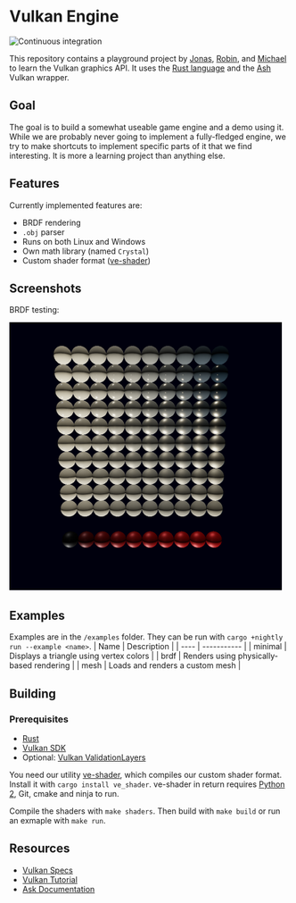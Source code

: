# Vulkan Engine

![Continuous integration](https://github.com/michidk/vulkan-renderer/workflows/Continuous%20Integration/badge.svg)

This repository contains a playground project by [Jonas](https://github.com/Shemnei), [Robin](https://github.com/Rob2309), and [Michael](https://github.com/michidk) to learn the Vulkan graphics API. It uses the [Rust language](https://www.rust-lang.org/) and the [Ash](https://github.com/MaikKlein/ash) Vulkan wrapper.

## Goal

The goal is to build a somewhat useable game engine and a demo using it. While we are probably never going to implement a fully-fledged engine, we try to make shortcuts to implement specific parts of it that we find interesting. It is more a learning project than anything else.

## Features

Currently implemented features are:
- BRDF rendering
- `.obj` parser
- Runs on both Linux and Windows
- Own math library (named `Crystal`)
- Custom shader format ([ve-shader](https://github.com/michidk/ve-shader))

## Screenshots

BRDF testing:

![brdf testing](./.github/images/examples/brdf.png)

## Examples

Examples are in the `/examples` folder. They can be run with `cargo +nightly run --example <name>`.
| Name | Description |
| ---- | ----------- |
| minimal | Displays a triangle using vertex colors |
| brdf | Renders using physically-based rendering |
| mesh | Loads and renders a custom mesh |

## Building

### Prerequisites

- [Rust](https://www.rust-lang.org/)
- [Vulkan SDK](https://www.lunarg.com/vulkan-sdk/)
- Optional: [Vulkan ValidationLayers](https://github.com/KhronosGroup/Vulkan-ValidationLayers)

You need our utility [ve-shader](https://github.com/michidk/ve-shader), which compiles our custom shader format. Install it with `cargo install ve_shader`. ve-shader in return requires [Python 2](https://www.python.org/), Git, cmake and ninja to run.

Compile the shaders with `make shaders`. Then build with `make build` or run an exmaple with `make run`.

## Resources

- [Vulkan Specs](https://www.khronos.org/registry/vulkan/specs/1.0/html/)
- [Vulkan Tutorial](https://vulkan-tutorial.com/Introduction)
- [Ask Documentation](https://docs.rs/ash/0.31.0/ash/)
